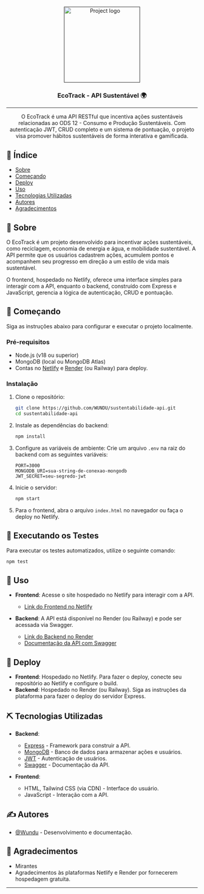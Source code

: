 <p align="center">
  <a href="" rel="noopener">
    <img width=200px height=200px src="https://i.imgur.com/6wj0hh6.jpg" alt="Project logo">
  </a>
</p>

<h3 align="center">EcoTrack - API Sustentável 🌍</h3>

<div align="center">

</div>

---

<p align="center">
  O EcoTrack é uma API RESTful que incentiva ações sustentáveis relacionadas ao ODS 12 - Consumo e Produção Sustentáveis. Com autenticação JWT, CRUD completo e um sistema de pontuação, o projeto visa promover hábitos sustentáveis de forma interativa e gamificada.
  <br>
</p>

## 📝 Índice

- [Sobre](#about)
- [Começando](#getting_started)
- [Deploy](#deployment)
- [Uso](#usage)
- [Tecnologias Utilizadas](#built_using)
- [Autores](#authors)
- [Agradecimentos](#acknowledgement)

## 🧐 Sobre <a name = "about"></a>

O EcoTrack é um projeto desenvolvido para incentivar ações sustentáveis, como reciclagem, economia de energia e água, e mobilidade sustentável. A API permite que os usuários cadastrem ações, acumulem pontos e acompanhem seu progresso em direção a um estilo de vida mais sustentável.

O frontend, hospedado no Netlify, oferece uma interface simples para interagir com a API, enquanto o backend, construído com Express e JavaScript, gerencia a lógica de autenticação, CRUD e pontuação.

## 🏁 Começando <a name = "getting_started"></a>

Siga as instruções abaixo para configurar e executar o projeto localmente.

### Pré-requisitos

- Node.js (v18 ou superior)
- MongoDB (local ou MongoDB Atlas)
- Contas no [Netlify](https://www.netlify.com/) e [Render](https://render.com/) (ou Railway) para deploy.

### Instalação

1. Clone o repositório:
   ```bash
   git clone https://github.com/WUNDU/sustentabilidade-api.git
   cd sustentabilidade-api
   ```

2. Instale as dependências do backend:
   ```bash
   npm install
   ```

3. Configure as variáveis de ambiente:
   Crie um arquivo `.env` na raiz do backend com as seguintes variáveis:
   ```env
   PORT=3000
   MONGODB_URI=sua-string-de-conexao-mongodb
   JWT_SECRET=seu-segredo-jwt
   ```

4. Inicie o servidor:
   ```bash
   npm start
   ```

5. Para o frontend, abra o arquivo `index.html` no navegador ou faça o deploy no Netlify.

## 🔧 Executando os Testes <a name = "tests"></a>

Para executar os testes automatizados, utilize o seguinte comando:
```bash
npm test
```

## 🎈 Uso <a name="usage"></a>

- **Frontend**: Acesse o site hospedado no Netlify para interagir com a API.
  - [Link do Frontend no Netlify](https://seu-link-netlify.com)

- **Backend**: A API está disponível no Render (ou Railway) e pode ser acessada via Swagger.
  - [Link do Backend no Render](https://seu-link-render.com)
  - [Documentação da API com Swagger](https://seu-link-render.com/api-docs)

## 🚀 Deploy <a name = "deployment"></a>

- **Frontend**: Hospedado no Netlify. Para fazer o deploy, conecte seu repositório ao Netlify e configure o build.
- **Backend**: Hospedado no Render (ou Railway). Siga as instruções da plataforma para fazer o deploy do servidor Express.

## ⛏️ Tecnologias Utilizadas <a name = "built_using"></a>

- **Backend**:
  - [Express](https://expressjs.com/) - Framework para construir a API.
  - [MongoDB](https://www.mongodb.com/) - Banco de dados para armazenar ações e usuários.
  - [JWT](https://jwt.io/) - Autenticação de usuários.
  - [Swagger](https://swagger.io/) - Documentação da API.

- **Frontend**:
  - HTML, Tailwind CSS (via CDN) - Interface do usuário.
  - JavaScript - Interação com a API.

## ✍️ Autores <a name = "authors"></a>

- [@Wundu](https://github.com/WUNDU/sustentabilidade-api.git) - Desenvolvimento e documentação.

## 🎉 Agradecimentos <a name = "acknowledgement"></a>

- Mirantes
- Agradecimentos às plataformas Netlify e Render por fornecerem hospedagem gratuita.

---


